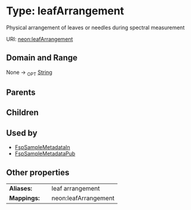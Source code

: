 
# Type: leafArrangement


Physical arrangement of leaves or needles during spectral measurement

URI: [neon:leafArrangement](https://data.neonscience.org/leafArrangement)


## Domain and Range

None ->  <sub>OPT</sub> [String](types/String.md)

## Parents


## Children


## Used by

 * [FspSampleMetadataIn](FspSampleMetadataIn.md)
 * [FspSampleMetadataPub](FspSampleMetadataPub.md)

## Other properties

|  |  |  |
| --- | --- | --- |
| **Aliases:** | | leaf arrangement |
| **Mappings:** | | neon:leafArrangement |

